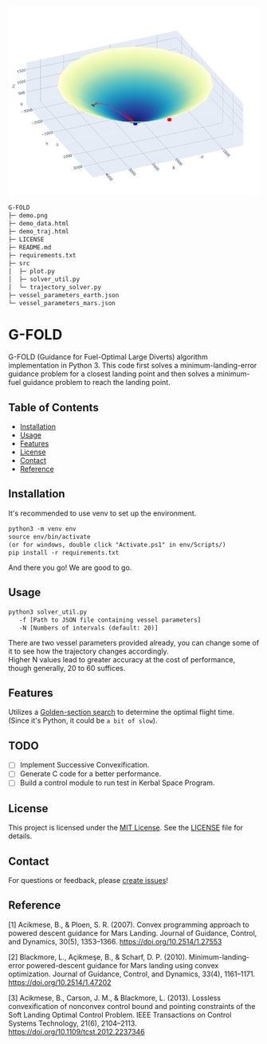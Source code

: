 ![demo](demo.png)
```
G-FOLD
├─ demo.png
├─ demo_data.html
├─ demo_traj.html
├─ LICENSE
├─ README.md
├─ requirements.txt
├─ src
│  ├─ plot.py
│  ├─ solver_util.py
│  └─ trajectory_solver.py
├─ vessel_parameters_earth.json
└─ vessel_parameters_mars.json

```

# G-FOLD

G-FOLD (Guidance for Fuel-Optimal Large Diverts) algorithm implementation in Python 3. This code first solves a minimum-landing-error guidance problem for a closest landing point and then solves a minimum-fuel guidance problem to reach the landing point.

## Table of Contents

- [Installation](#installation)
- [Usage](#usage)
- [Features](#features)
- [License](#license)
- [Contact](#contact)
- [Reference](#reference)

## Installation

It's recommended to use venv to set up the environment.

```
python3 -m venv env
source env/bin/activate
(or for windows, double click "Activate.ps1" in env/Scripts/)
pip install -r requirements.txt
```

And there you go! We are good to go.

## Usage

```
python3 solver_util.py 
   -f [Path to JSON file containing vessel parameters] 
   -N [Numbers of intervals (default: 20)]
```

There are two vessel parameters provided already, you can change some of it to see how the trajectory changes accordingly.   
Higher N values lead to greater accuracy at the cost of performance, though generally, 20 to 60 suffices.

## Features

Utilizes a [Golden-section search](https://en.wikipedia.org/wiki/Golden-section_search) to determine the optimal flight time.  
(Since it's Python, it could be `a bit of slow`).

## TODO

- [ ] Implement Successive Convexification.
- [ ] Generate C code for a better performance.
- [ ] Build a control module to run test in Kerbal Space Program.

## License

This project is licensed under the [MIT License](https://mit-license.org/). See the [LICENSE](LICENSE) file for details.

## Contact

For questions or feedback, please [create issues](https://github.com/Wrg1t/G-FOLD/issues/new)!

## Reference

[1] Acikmese, B., & Ploen, S. R. (2007). Convex programming approach to powered descent guidance for Mars Landing. Journal of Guidance, Control, and Dynamics, 30(5), 1353–1366. https://doi.org/10.2514/1.27553 

[2] Blackmore, L., Açikmeşe, B., & Scharf, D. P. (2010). Minimum-landing-error powered-descent guidance for Mars landing using convex optimization. Journal of Guidance, Control, and Dynamics, 33(4), 1161–1171. https://doi.org/10.2514/1.47202 

[3] Acikmese, B., Carson, J. M., & Blackmore, L. (2013). Lossless convexification of nonconvex control bound and pointing constraints of the Soft Landing Optimal Control Problem. IEEE Transactions on Control Systems Technology, 21(6), 2104–2113. https://doi.org/10.1109/tcst.2012.2237346 